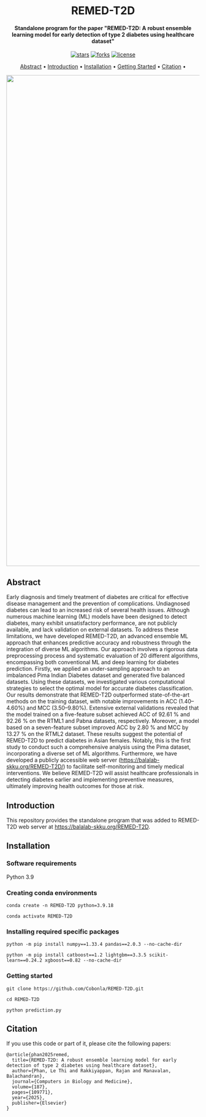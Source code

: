 <h1 align="center"> 
   REMED-T2D
   <br>
</h1>

<h4 align="center">Standalone program for the paper "REMED-T2D: A robust ensemble learning model for early detection of type 2 diabetes using healthcare dataset"</h4>

<p align="center">
<a href=""><img src="https://img.shields.io/github/stars/Cobonla/REMED-T2D?" alt="stars"></a>
<a href=""><img src="https://img.shields.io/github/forks/Cobonla/REMED-T2D?" alt="forks"></a>
<a href=""><img src="https://img.shields.io/github/license/Cobonla/REMED-T2D?" alt="license"></a>
</p>

<p align="center">
  <a href="#introduction">Abstract</a> •
  <a href="#introduction">Introduction</a> •
  <a href="#installation">Installation</a> •
  <a href="#getting-started">Getting Started</a> •
  <a href="#citation">Citation</a> •
</p>

<p align="center">
    <img src="https://github.com/user-attachments/assets/2f214de7-e74b-4387-9a2a-0a9de06d8da7" width="1280"/>
</p>

## Abstract
Early diagnosis and timely treatment of diabetes are critical for effective disease management and the prevention of complications. Undiagnosed diabetes can lead to an increased risk of several health issues. Although numerous machine learning (ML) models have been designed to detect diabetes, many exhibit unsatisfactory performance, are not publicly available, and lack validation on external datasets. To address these limitations, we have developed REMED-T2D, an advanced ensemble ML approach that enhances predictive accuracy and robustness through the integration of diverse ML algorithms. Our approach involves a rigorous data preprocessing process and systematic evaluation of 20 different algorithms, encompassing both conventional ML and deep learning for diabetes prediction. Firstly, we applied an under-sampling approach to an imbalanced Pima Indian Diabetes dataset and generated five balanced datasets. Using these datasets, we investigated various computational strategies to select the optimal model for accurate diabetes classification. Our results demonstrate that REMED-T2D outperformed state-of-the-art methods on the training dataset, with notable improvements in ACC (1.40–4.60%) and MCC (3.50–9.80%). Extensive external validations revealed that the model trained on a five-feature subset achieved ACC of 92.61 % and 92.26 % on the RTML1 and Pabna datasets, respectively. Moreover, a model based on a seven-feature subset improved ACC by 2.80 % and MCC by 13.27 % on the RTML2 dataset. These results suggest the potential of REMED-T2D to predict diabetes in Asian females. Notably, this is the first study to conduct such a comprehensive analysis using the Pima dataset, incorporating a diverse set of ML algorithms. Furthermore, we have developed a publicly accessible web server (https://balalab-skku.org/REMED-T2D/) to facilitate self-monitoring and timely medical interventions. We believe REMED-T2D will assist healthcare professionals in detecting diabetes earlier and implementing preventive measures, ultimately improving health outcomes for those at risk.

## Introduction
This repository provides the standalone program that was added to REMED-T2D web server at https://balalab-skku.org/REMED-T2D. 

## Installation

### Software requirements
Python 3.9

### Creating conda environments
```shell
conda create -n REMED-T2D python=3.9.18
```
```shell
conda activate REMED-T2D
```
### Installing required specific packages
```shell
python -m pip install numpy==1.33.4 pandas==2.0.3 --no-cache-dir
```
```shell
python -m pip install catboost==1.2 lightgbm==3.3.5 scikit-learn==0.24.2 xgboost==0.82 --no-cache-dir
```
### Getting started
```
git clone https://github.com/Cobonla/REMED-T2D.git
```
```
cd REMED-T2D
```
```
python prediction.py
```
## Citation
If you use this code or part of it, please cite the following papers:
```
@article{phan2025remed,
  title={REMED-T2D: A robust ensemble learning model for early detection of type 2 diabetes using healthcare dataset},
  author={Phan, Le Thi and Rakkiyappan, Rajan and Manavalan, Balachandran},
  journal={Computers in Biology and Medicine},
  volume={187},
  pages={109771},
  year={2025},
  publisher={Elsevier}
}
```

